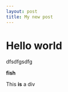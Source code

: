```yaml
---
layout: post
title: My new post
---
```

# Hello world

dfsdfgsdfg

<b>fish</b>

<div>This <b>is</b> a div</div>
